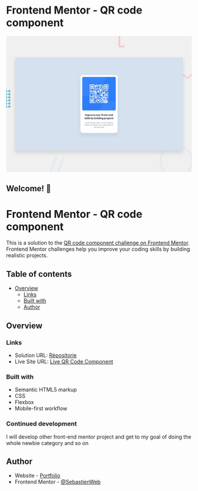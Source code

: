 # Frontend Mentor - QR code component

![Design preview for the QR code component coding challenge](./design/desktop-preview.jpg)

## Welcome! 👋

# Frontend Mentor - QR code component

This is a solution to the [QR code component challenge on Frontend Mentor](https://www.frontendmentor.io/challenges/qr-code-component-iux_sIO_H). Frontend Mentor challenges help you improve your coding skills by building realistic projects. 

## Table of contents

- [Overview](#overview)
  - [Links](#links)
  - [Built with](#built-with)
  - [Author](#author)

## Overview

### Links

- Solution URL: [Répositorie](https://github.com/SebastienWeb/qr-code)
- Live Site URL: [Live QR Code Component](https://sebastienweb.github.io/qr-code/)

### Built with

- Semantic HTML5 markup
- CSS
- Flexbox
- Mobile-first workflow

### Continued development

I will develop other front-end mentor project and get to my goal of doing the whole newbie category and so on 

## Author

- Website - [Portfolio](https://sebastienfreelance.fr/)
- Frontend Mentor - [@SebastienWeb](https://www.frontendmentor.io/profile/yourusername)
